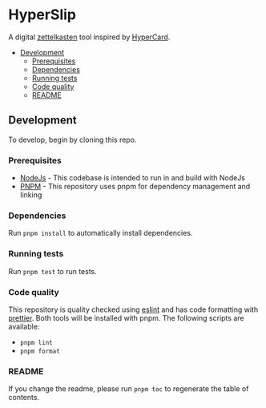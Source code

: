 # HyperSlip

A digital [zettelkasten](https://zettelkasten.de) tool inspired by 
[HyperCard](https://en.wikipedia.org/wiki/HyperCard).

<!-- toc -->

- [Development](#development)
  * [Prerequisites](#prerequisites)
  * [Dependencies](#dependencies)
  * [Running tests](#running-tests)
  * [Code quality](#code-quality)
  * [README](#readme)

<!-- tocstop -->

## Development

To develop, begin by cloning this repo.

### Prerequisites

- [NodeJs](https://nodejs.org/en/) - This codebase is intended to run in and build with NodeJs
- [PNPM](https://pnpm.js.org) - This repository uses pnpm for dependency management and linking

### Dependencies

Run `pnpm install` to automatically install dependencies.

### Running tests

Run `pnpm test` to run tests.

### Code quality

This repository is quality checked using [eslint](eslint.org) and has 
code formatting with [prettier](https://prettier.io). Both tools will be 
installed with pnpm. The following scripts are available:

- `pnpm lint`
- `pnpm format`


### README

If you change the readme, please run `pnpm toc` to regenerate the table of contents.